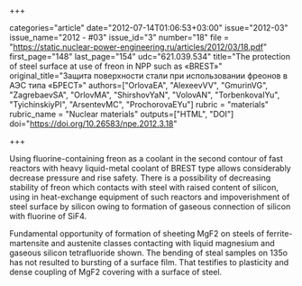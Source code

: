 +++

categories="article"
date="2012-07-14T01:06:53+03:00"
issue="2012-03"
issue_name="2012 - #03"
issue_id="3"
number="18"
file = "https://static.nuclear-power-engineering.ru/articles/2012/03/18.pdf"
first_page="148"
last_page="154"
udc="621.039.534"
title="The protection of steel surface at use of freon in NPP such as «BREST»"
original_title="Защита поверхности стали при использовании фреонов в АЭС типа «БРЕСТ»"
authors=["OrlovaEA", "AlexeevVV", "GmurinVG", "ZagrebaevSA", "OrlovMA", "ShirshovYaN", "VolovAN", "TorbenkovaIYu", "TyichinskiyPI", "ArsentevMC", "ProchorovaEYu"]
rubric = "materials"
rubric_name = "Nuclear materials"
outputs=["HTML", "DOI"]
doi="https://doi.org/10.26583/npe.2012.3.18"

+++

Using fluorine-containing freon as a coolant in the second contour of fast reactors with heavy liquid-metal coolant of BREST type allows considerably decrease pressure and rise safety. There is a possibility of decreasing stability of freon which contacts with steel with raised content of silicon, using in heat-exchange equipment of such reactors and impoverishment of steel surface by silicon owing to formation of gaseous connection of silicon with fluorine of SiF4.

Fundamental opportunity of formation of sheeting MgF2 on steels of ferrite-martensite and austenite classes contacting with liquid magnesium and gaseous silicon tetrafluoride shown. The bending of steal samples on 135o has not resulted to bursting of a surface film. That testifies to plasticity and dense coupling of MgF2 covering with a surface of steel.